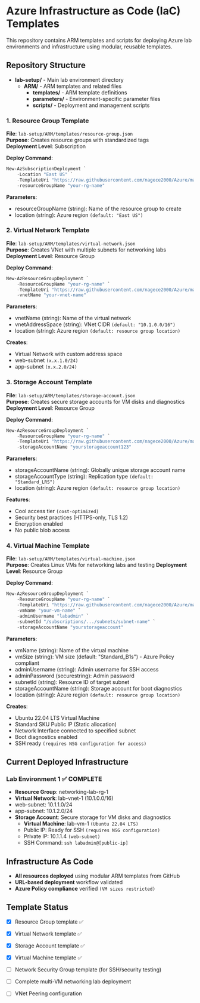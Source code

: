 # Azure Infrastructure as Code (IaC) Templates
This repository contains ARM templates and scripts for deploying Azure lab environments and infrastructure using modular, reusable templates.

## Repository Structure

- **lab-setup/** - Main lab environment directory
  - **ARM/** - ARM templates and related files
    - **templates/** - ARM template definitions
    - **parameters/** - Environment-specific parameter files
    - **scripts/** - Deployment and management scripts

### 1. Resource Group Template
**File**: `lab-setup/ARM/templates/resource-group.json`  
**Purpose**: Creates resource groups with standardized tags  
**Deployment Level**: Subscription 

**Deploy Command**:
```powershell
New-AzSubscriptionDeployment `
    -Location "East US" `
    -TemplateUri "https://raw.githubusercontent.com/nagece2000/Azure/main/lab-setup/ARM/templates/resource-group.json" `
    -resourceGroupName "your-rg-name"
```

**Parameters**:
- resourceGroupName (string): Name of the resource group to create
- location (string): Azure region `(default: "East US")`

### 2. Virtual Network Template
**File**: `lab-setup/ARM/templates/virtual-network.json`  
**Purpose**: Creates VNet with multiple subnets for networking labs 
**Deployment Level**: Resource Group 

**Deploy Command**:
```powershell
New-AzResourceGroupDeployment `
    -ResourceGroupName "your-rg-name" `
    -TemplateUri "https://raw.githubusercontent.com/nagece2000/Azure/main/lab-setup/ARM/templates/virtual-network.json" `
    -vnetName "your-vnet-name"
```

**Parameters**:
- vnetName (string): Name of the virtual network
- vnetAddressSpace (string): VNet CIDR `(default: "10.1.0.0/16")`
- location (string): Azure region `(default: resource group location)`

**Creates**:
- Virtual Network with custom address space
- web-subnet `(x.x.1.0/24)`
- app-subnet `(x.x.2.0/24)`

### 3. Storage Account Template
**File**: `lab-setup/ARM/templates/storage-account.json`  
**Purpose**: Creates secure storage accounts for VM disks and diagnostics  
**Deployment Level**: Resource Group 

**Deploy Command**:
```powershell
New-AzResourceGroupDeployment `
    -ResourceGroupName "your-rg-name" `
    -TemplateUri "https://raw.githubusercontent.com/nagece2000/Azure/main/lab-setup/ARM/templates/storage-account.json" `
    -storageAccountName "yourstorageaccount123"
```

**Parameters**:
- storageAccountName (string): Globally unique storage account name
- storageAccountType (string): Replication type `(default: "Standard_LRS")`
- location (string): Azure region `(default: resource group location)`

**Features**:
- Cool access tier `(cost-optimized)`
- Security best practices (HTTPS-only, TLS 1.2)
- Encryption enabled
- No public blob access

### 4. Virtual Machine Template
**File**: `lab-setup/ARM/templates/virtual-machine.json`  
**Purpose**: Creates Linux VMs for networking labs and testing 
**Deployment Level**: Resource Group 

**Deploy Command**:
```powershell
New-AzResourceGroupDeployment `
    -ResourceGroupName "your-rg-name" `
    -TemplateUri "https://raw.githubusercontent.com/nagece2000/Azure/main/lab-setup/ARM/templates/virtual-machine.json" `
    -vmName "your-vm-name" `
    -adminUsername "labadmin" `
    -subnetId "/subscriptions/.../subnets/subnet-name" `
    -storageAccountName "yourstorageaccount"
```

**Parameters**:
- vmName (string): Name of the virtual machine
- vmSize (string): VM size (default: "Standard_B1s") - Azure Policy compliant
- adminUsername (string): Admin username for SSH access
- adminPassword (securestring): Admin password
- subnetId (string): Resource ID of target subnet
- storageAccountName (string): Storage account for boot diagnostics
- location (string): Azure region `(default: resource group location)`

**Creates**:
- Ubuntu 22.04 LTS Virtual Machine
- Standard SKU Public IP (Static allocation)
- Network Interface connected to specified subnet
- Boot diagnostics enabled
- SSH ready `(requires NSG configuration for access)`

## Current Deployed Infrastructure

### Lab Environment 1 ✅ COMPLETE
- **Resource Group**: networking-lab-rg-1
- **Virtual Network**: lab-vnet-1 (10.1.0.0/16)
- web-subnet: 10.1.1.0/24
- app-subnet: 10.1.2.0/24
- **Storage Account**: Secure storage for VM disks and diagnostics
  - **Virtual Machine**: lab-vm-1 `(Ubuntu 22.04 LTS)`
  - Public IP: Ready for SSH `(requires NSG configuration)`
  - Private IP: 10.1.1.4 `(web-subnet)`
  - SSH Command: `ssh labadmin@[public-ip]`

## Infrastructure As Code
- **All resources deployed** using modular ARM templates from GitHub
- **URL-based deployment** workflow validated
- **Azure Policy compliance** verified `(VM sizes restricted)`

## Template Status
- [x] Resource Group template ✅
- [x] Virtual Network template ✅
- [x] Storage Account template ✅
- [x] Virtual Machine template ✅
- [ ] Network Security Group template (for SSH/security testing)
- [ ] Complete multi-VM networking lab deployment
- [ ] VNet Peering configuration

